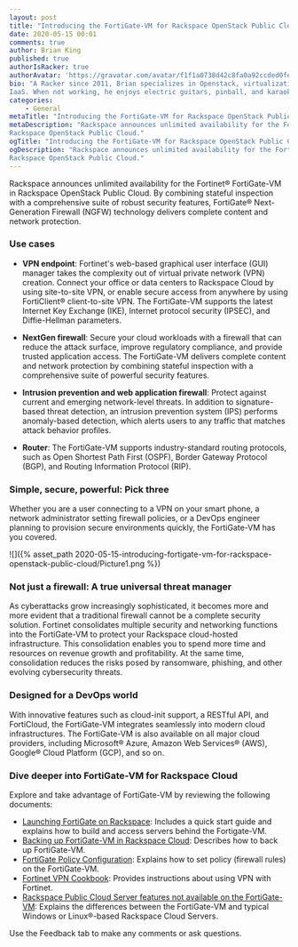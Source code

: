 ```yaml
---
layout: post
title: "Introducing the FortiGate-VM for Rackspace OpenStack Public Cloud"
date: 2020-05-15 00:01
comments: true
author: Brian King
published: true
authorIsRacker: true
authorAvatar: 'https://gravatar.com/avatar/f1f1a0738d42c8fa0a92ccded0fe4c97'
bio: "A Racker since 2011, Brian specializes in Openstack, virtualization, and
IaaS. When not working, he enjoys electric guitars, pinball, and karaoke."
categories:
    - General
metaTitle: "Introducing the FortiGate-VM for Rackspace OpenStack Public Cloud"
metaDescription: "Rackspace announces unlimited availability for the Fortinet® FortiGate-VM in
Rackspace OpenStack Public Cloud."
ogTitle: "Introducing the FortiGate-VM for Rackspace OpenStack Public Cloud"
ogDescription: "Rackspace announces unlimited availability for the Fortinet® FortiGate-VM in
Rackspace OpenStack Public Cloud."
---
```


Rackspace announces unlimited availability for the Fortinet® FortiGate-VM in
Rackspace OpenStack Public Cloud. By combining stateful inspection with a
comprehensive suite of robust security features, FortiGate&reg; Next-Generation
Firewall (NGFW) technology delivers complete content and network protection.

<!-- more -->

### Use cases

- **VPN endpoint**: Fortinet's web-based graphical user interface (GUI) manager
  takes the complexity out
  of virtual private network (VPN) creation. Connect your office or data centers
  to Rackspace Cloud by using site-to-site VPN, or enable secure access from
  anywhere by using FortiClient&reg; client-to-site VPN. The FortiGate-VM supports
  the latest Internet Key Exchange (IKE), Internet protocol security (IPSEC),
  and Diffie-Hellman parameters.

- **NextGen firewall**: Secure your cloud workloads with a firewall that can
  reduce the attack surface, improve regulatory compliance, and provide trusted
  application access. The FortiGate-VM delivers complete content and network
  protection by combining stateful inspection with a comprehensive suite of
  powerful security features.

- **Intrusion prevention and web application firewall**: Protect against current
  and emerging network-level threats. In addition to signature-based threat
  detection, an intrusion prevention system (IPS) performs anomaly-based
  detection, which alerts users to any traffic that matches attack behavior profiles.

- **Router**: The FortiGate-VM supports industry-standard routing protocols, such
  as Open Shortest Path First (OSPF), Border Gateway Protocol (BGP), and Routing
  Information Protocol (RIP).

### Simple, secure, powerful: Pick three

Whether you are a user connecting to a VPN on your smart phone, a network
administrator setting firewall policies, or a DevOps engineer planning to
provision secure environments quickly, the FortiGate-VM has you covered.

![]({% asset_path 2020-05-15-introducing-fortigate-vm-for-rackspace-openstack-public-cloud/Picture1.png %})

### Not just a firewall: A true universal threat manager

As cyberattacks grow increasingly sophisticated, it becomes more and more
evident that a traditional firewall cannot be a complete security solution.
Fortinet consolidates multiple security and networking functions into the
FortiGate-VM to protect your Rackspace cloud-hosted infrastructure. This
consolidation enables you to spend more time and resources on revenue growth
and profitability. At the same time, consolidation reduces the risks posed by
ransomware, phishing, and other evolving cybersecurity threats.

### Designed for a DevOps world

With innovative features such as cloud-init support, a RESTful API, and
FortiCloud, the FortiGate-VM integrates seamlessly into modern cloud
infrastructures. The FortiGate-VM is also available on all major cloud providers,
including Microsoft&reg; Azure, Amazon Web Services&reg; (AWS), Google&reg; Cloud Platform (GCP), and so on.

### Dive deeper into FortiGate-VM for Rackspace Cloud

Explore and take advantage of FortiGate-VM by reviewing the following documents:

- [Launching FortiGate on Rackspace](https://docs.fortinet.com/vm/rackspace/fortigate/6.0/rackspace-cookbook/6.0.4/962534/launching-fortigate-on-rackspace):
  Includes a quick start guide and explains how to build and access servers
  behind the Fortigate-VM.
- [Backing up FortiGate-VM in Rackspace Cloud](https://support.rackspace.com/how-to/back-up-the-fortinet-fortigate-vm/): Describes how to back up FortiGate-VM.
- [FortiGate Policy Configuration](https://help.fortinet.com/fos60hlp/60/Content/FortiOS/fortigate-firewall/Policy%20Configuration/Policy%20Configuration.htm?Highlight=policy):
  Explains how to set policy (firewall rules) on the FortiGate-VM.
- [Fortinet VPN Cookbook](https://cookbook.fortinet.com/vpns/index.html): Provides instructions about using VPN with Fortinet.
- [Rackspace Public Cloud Server features not available on the FortiGate-VM](https://support.rackspace.com/how-to/rackspace-cloud-servers-features-that-are-not-available-on-the-fortigate-vm/):
  Explains the differences between the FortiGate-VM and typical Windows or
  Linux®-based Rackspace Cloud Servers.

Use the Feedback tab to make any comments or ask questions.

